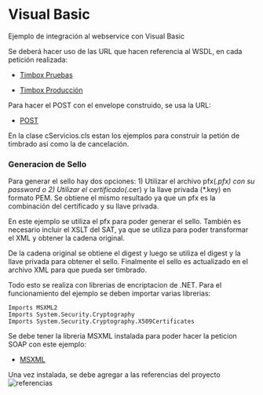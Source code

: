 # Visual Basic
Ejemplo de integración al webservice con Visual Basic

Se deberá hacer uso de las URL que hacen referencia al WSDL, en cada petición realizada:

- [Timbox Pruebas](https://staging.ws.timbox.com.mx/timbrado_cfdi33/wsdl)

- [Timbox Producción](https://sistema.timbox.com.mx/timbrado_cfdi33/wsdl)

Para hacer el POST con el envelope construido, se usa la URL:

- [POST](https://staging.ws.timbox.com.mx/timbrado_cfdi33/action)


En la clase cServicios.cls estan los ejemplos para construir la petión de timbrado asi como la de cancelación.

### Generacion de Sello
Para generar el sello hay dos opciones: 1) Utilizar el archivo pfx(*.pfx) con su password o 2) Utilizar el certificado(*.cer) y la llave privada (*.key) en formato PEM. Se obtiene el mismo resultado ya que un pfx es la combinación del certificado y su llave privada.  

En este ejemplo se utiliza el pfx para poder generar el sello. También es necesario incluir el XSLT del SAT, ya que se utiliza para poder transformar el XML y obtener la cadena original.

De la cadena original se obtiene el digest y luego se utiliza el digest y la llave privada para obtener el sello. Finalmente el sello es actualizado en el archivo XML para que pueda ser timbrado.

Todo esto se realiza con librerias de encriptacion de .NET.
Para el funcionamiento del ejemplo se deben importar varias librerias:
```
Imports MSXML2
Imports System.Security.Cryptography
Imports System.Security.Cryptography.X509Certificates
```

Se debe tener la libreria MSXML instalada para poder hacer la peticion SOAP con este ejemplo:
- [MSXML](https://www.microsoft.com/en-US/download/details.aspx?id=3988)


Una vez instalada, se debe agregar a las referencias del proyecto
![referencias](https://imgur.com/TrSRCIK.png)
